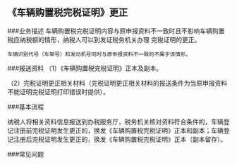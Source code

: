 ## 《车辆购置税完税证明》更正

###业务描述
    车辆购置税完税证明内容与原申报资料不一致时且不影响车辆购置税应纳税额的情形，纳税人可以到发证税务机关办理
    完税证明的更正。

    车辆识别代号（车架号）和发动机号同时与原申报资料不一致的不属于该情形。


###报送资料
（1）《车辆购置税完税证明》正本及副本。

（2）完税证明更正相关材料（完税证明更正相关材料的报送条件为当原申报资料不能证明完税证明打印错误时提供）。



###基本流程

  纳税人将相关资料信息报送到办税服务厅，税务机关核对资料符合条件的，车辆登记注册前完税证明发生更正的，换发《车辆购置税完税证明》正本和副本；车辆登记注册后完税证明发生更正的，换发《车辆购置税完税证明》正本（副本留存）。


###常见问题





